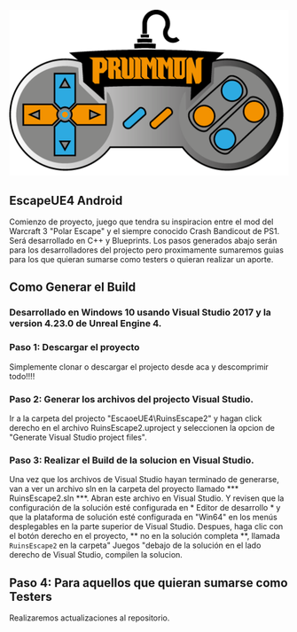 ﻿![ImagenGameStudio](https://github.com/CapitanBonio19/EscapeUE4/blob/master/GameStudio.png)
## EscapeUE4 Android
Comienzo de proyecto, juego que tendra su inspiracion entre el mod del Warcraft 3 "Polar Escape" y el siempre conocido Crash Bandicout de PS1. Será desarrollado en C++ y Blueprints. Los pasos generados abajo serán para los desarrolladores del projecto pero proximamente sumaremos guias para los que quieran sumarse como testers o quieran realizar un aporte.

## Como Generar el Build
### Desarrollado en Windows 10 usando Visual Studio 2017 y la version 4.23.0 de Unreal Engine 4.

### Paso 1: Descargar el proyecto
Simplemente clonar o descargar el projecto desde aca y descomprimir todo!!!!

### Paso 2: Generar los archivos del projecto Visual Studio.
Ir a la carpeta del projecto "EscaoeUE4\RuinsEscape2" y hagan click derecho en el archivo RuinsEscape2.uproject y seleccionen la opcion de "Generate Visual Studio project files". 

### Paso 3: Realizar el Build de la solucion en Visual Studio.
Una vez que los archivos de Visual Studio hayan terminado de generarse, van a ver un archivo sln en la carpeta del proyecto llamado *** RuinsEscape2.sln ***. Abran este archivo en Visual Studio. Y revisen que la configuración de la solución esté configurada en * Editor de desarrollo * y que la plataforma de solución esté configurada en "Win64" en los menús desplegables en la parte superior de Visual Studio. Despues, haga clic con el botón derecho en el proyecto, ** no en la solución completa **, llamada `RuinsEscape2` en la carpeta" Juegos "debajo de la solución en el lado derecho de Visual Studio, compilen la solucion.

## Paso 4: Para aquellos que quieran sumarse como Testers
Realizaremos actualizaciones al repositorio.
